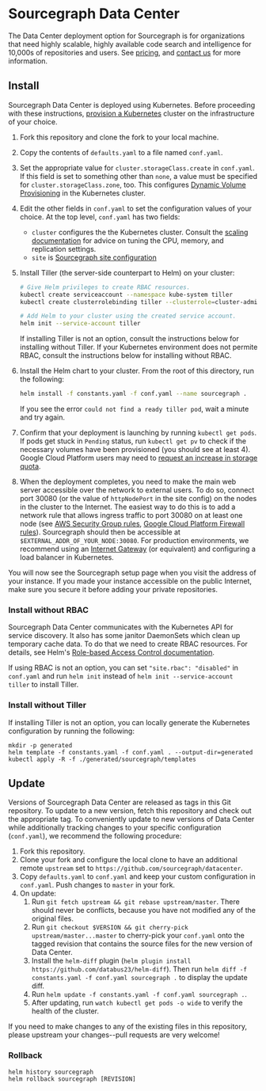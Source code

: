 # Sourcegraph Data Center

The Data Center deployment option for Sourcegraph is for organizations that need highly scalable, highly available code
search and intelligence for 10,000s of repositories and users. See [pricing](https://about.sourcegraph.com/pricing/),
and [contact us](https://about.sourcegraph.com/contact/sales) for more information.


## Install

Sourcegraph Data Center is deployed using Kubernetes. Before proceeding with these
instructions, [provision a Kubernetes](README.k8s.md) cluster on the infrastructure of your choice.

1. Fork this repository and clone the fork to your local machine.

1. Copy the contents of `defaults.yaml` to a file named `conf.yaml`.

1. Set the appropriate value for `cluster.storageClass.create` in `conf.yaml`. If this field is set to something other
   than `none`, a value must be specified for `cluster.storageClass.zone`, too. This
   configures [Dynamic Volume Provisioning](https://kubernetes.io/docs/concepts/storage/dynamic-provisioning/) in the
   Kubernetes cluster.

1. Edit the other fields in `conf.yaml` to set the configuration values of your choice. At the top level,
   `conf.yaml` has two fields:
   * `cluster` configures the the Kubernetes cluster. Consult
     the [scaling documentation](https://about.sourcegraph.com/docs/datacenter/scaling) for advice
     on tuning the CPU, memory, and replication settings.
   * `site` is [Sourcegraph site configuration](https://about.sourcegraph.com/docs/config/settings)

1. Install Tiller (the server-side counterpart to Helm) on your cluster:

   ```bash
   # Give Helm privileges to create RBAC resources.
   kubectl create serviceaccount --namespace kube-system tiller
   kubectl create clusterrolebinding tiller --clusterrole=cluster-admin --serviceaccount=kube-system:tiller

   # Add Helm to your cluster using the created service account.
   helm init --service-account tiller
   ```

   If installing Tiller is not an option, consult the instructions below for installing without Tiller. If your
   Kubernetes environment does not permite RBAC, consult the instructions below for installing without RBAC.

1. Install the Helm chart to your cluster. From the root of this directory, run the following:

   ```bash
   helm install -f constants.yaml -f conf.yaml --name sourcegraph .
   ```

   If you see the error `could not find a ready tiller pod`, wait a minute and try again.

1. Confirm that your deployment is launching by running `kubectl get pods`. If pods get stuck in `Pending` status, run
   `kubectl get pv` to check if the necessary volumes have been provisioned (you should see at least 4). Google Cloud
   Platform users may need to [request an increase in storage quota](https://cloud.google.com/compute/quotas).

1. When the deployment completes, you need to make the main web server accessible over the network to external users. To
   do so, connect port 30080 (or the value of `httpNodePort` in the site config) on the nodes in the cluster to the
   Internet. The easiest way to do this is to add a network rule that allows ingress traffic to port 30080 on at least
   one node
   (see
   [AWS Security Group rules](http://docs.aws.amazon.com/AmazonVPC/latest/UserGuide/VPC_SecurityGroups.html),
   [Google Cloud Platform Firewall rules](https://cloud.google.com/compute/docs/vpc/using-firewalls)). Sourcegraph
   should then be accessible at `$EXTERNAL_ADDR_OF_YOUR_NODE:30080`. For production environments, we recommend using
   an [Internet Gateway](http://docs.aws.amazon.com/AmazonVPC/latest/UserGuide/VPC_Internet_Gateway.html) (or
   equivalent) and configuring a load balancer in Kubernetes.

You will now see the Sourcegraph setup page when you visit the address of your instance. If you made your instance
accessible on the public Internet, make sure you secure it before adding your private repositories.


### Install without RBAC

Sourcegraph Data Center communicates with the Kubernetes API for service discovery. It also has some janitor DaemonSets
which clean up temporary cache data. To do that we need to create RBAC resources. For details, see
Helm's
[Role-based Access Control documentation](https://github.com/kubernetes/helm/blob/v2.8.2/docs/rbac.md).

If using RBAC is not an option, you can set `"site.rbac": "disabled"` in `conf.yaml` and run `helm init` instead of
`helm init --service-account tiller` to install Tiller.


### Install without Tiller

If installing Tiller is not an option, you can locally generate the Kubernetes configuration by running the following:

```
mkdir -p generated
helm template -f constants.yaml -f conf.yaml . --output-dir=generated
kubectl apply -R -f ./generated/sourcegraph/templates
```


## Update

Versions of Sourcegraph Data Center are released as tags in this Git repository. To update to a new version, fetch this
repository and check out the appropriate tag. To conveniently update to new versions of Data Center while additionally
tracking changes to your specific configuration (`conf.yaml`), we recommend the following procedure:

1. Fork this repository.
1. Clone your fork and configure the local clone to have an additional remote `upstream` set to `https://github.com/sourcegraph/datacenter`.
1. Copy `defaults.yaml` to `conf.yaml` and keep your custom configuration in `conf.yaml`. Push changes to `master` in your fork.
1. On update:
   1. Run `git fetch upstream && git rebase upstream/master`. There should never be conflicts, because you have
      not modified any of the original files.
   1. Run `git checkout $VERSION && git cherry-pick upstream/master...master` to cherry-pick your `conf.yaml` onto the
      tagged revision that contains the source files for the new version of Data Center.
   1. Install the `helm-diff` plugin (`helm plugin install https://github.com/databus23/helm-diff`). Then run `helm diff
      -f constants.yaml -f conf.yaml sourcegraph .` to display the update diff.
   1. Run `helm update -f constants.yaml -f conf.yaml sourcegraph .`.
   1. After updating, run `watch kubectl get pods -o wide` to verify the health of the cluster.

If you need to make changes to any of the existing files in this repository, please upstream your changes--pull requests
are very welcome!

### Rollback

```
helm history sourcegraph
helm rollback sourcegraph [REVISION]
```
